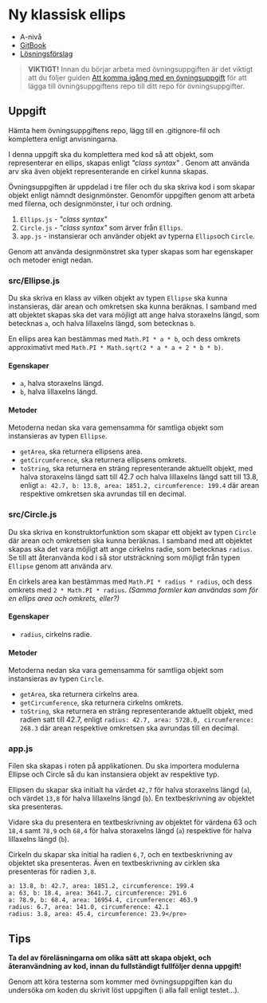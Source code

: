 # Ny klassisk ellips

- A-nivå
- [GitBook](https://coursepress.gitbook.io/1dv021/ovningsuppgifter/del-2/a-niva/ny-klassisk-ellips)
- [Lösningsförslag](https://github.com/1dv021/exercise-solution-proposals/tree/master/part-2/new-classic-ellipse)


>__VIKTIGT!__ Innan du börjar arbeta med övningsuppgiften är det viktigt att du följer guiden [Att komma igång med en övningsuppgift](https://coursepress.gitbook.io/1dv021/guider/att-komma-igang-med-en-ovningsuppgift) för att lägga till övningsuppgiftens repo till ditt repo för övningsuppgifter.

## Uppgift

Hämta hem övningsuppgiftens repo, lägg till en .gitignore-fil och komplettera enligt anvisningarna.

I denna uppgift ska du komplettera med kod så att objekt, som representerar en ellips, skapas enligt _"class syntax"_ . Genom att använda arv ska även objekt representerande en cirkel kunna skapas.

Övningsuppgiften är uppdelad i tre filer och du ska skriva kod i som skapar objekt enligt nämndt designmönster. Genomför uppgiften genom att arbeta med filerna, och designmönster, i tur och ordning.

1. `Ellips.js` - _"class syntax"_
1. `Circle.js` - _"class syntax"_ som ärver från `Ellips`.
1. `app.js` - instansierar och använder objekt av typerna `Ellips`och `Circle`.

Genom att använda designmönstret ska typer skapas som har egenskaper och metoder enigt nedan.

### src/Ellipse.js

Du ska skriva en klass av vilken objekt av typen `Ellipse` ska kunna instansieras, där arean och omkretsen ska kunna beräknas. I samband med att objektet skapas ska det vara möjligt att ange halva storaxelns längd, som betecknas `a`, och halva lillaxelns längd, som betecknas `b`.

En ellips area kan bestämmas med `Math.PI * a * b`, och dess omkrets approximativt med `Math.PI * Math.sqrt(2 * a * a + 2 * b * b)`.

#### Egenskaper

- `a`, halva storaxelns längd.
- `b`, halva lillaxelns längd.

#### Metoder

Metoderna nedan ska vara gemensamma för samtliga objekt som instansieras av typen `Ellipse`.

- `getArea`, ska returnera ellipsens area.
- `getCircumference`, ska returnera ellipsens omkrets.
- `toString`, ska returnera en sträng representerande aktuellt objekt, med halva storaxelns längd satt till 42.7 och halva lillaxelns längd satt till 13.8, enligt `a: 42.7, b: 13.8, area: 1851.2, circumference: 199.4` där arean respektive omkretsen ska avrundas till en decimal.

### src/Circle.js

Du ska skriva en konstruktorfunktion som skapar ett objekt av typen `Circle` där arean och omkretsen ska kunna beräknas. I samband med att objektet skapas ska det vara möjligt att ange cirkelns radie, som betecknas `radius`. Se till att återanvända kod i så stor utsträckning som möjligt från typen `Ellipse` genom att använda arv.

En cirkels area kan bestämmas med `Math.PI * radius * radius`, och dess omkrets med `2 * Math.PI * radius`. _(Samma formler kan användas som för en ellips area och omkrets, eller?)_

#### Egenskaper

- `radius`, cirkelns radie.

#### Metoder

Metoderna nedan ska vara gemensamma för samtliga objekt som instansieras av typen `Circle`.

- `getArea`, ska returnera cirkelns area.
- `getCircumference`, ska returnera cirkelns omkrets.
- `toString`, ska returnera en sträng representerande aktuellt objekt, med radien satt till 42.7, enligt `radius: 42.7, area: 5728.0, circumference: 268.3` där arean respektive omkretsen ska avrundas till en decimal.

### app.js

Filen ska skapas i roten på applikationen. Du ska importera modulerna Ellipse och Circle så du kan instansiera objekt av respektive typ.

Ellipsen du skapar ska initialt ha värdet `42,7` för halva storaxelns längd (`a`), och värdet `13,8` för halva lillaxelns längd (`b`). En textbeskrivning av objektet ska presenteras.

Vidare ska du presentera en textbeskrivning av objektet för värdena 63 och `18,4` samt `78,9` och `68,4` för halva storaxelns längd (`a`) respektive för halva lillaxelns längd (`b`).

Cirkeln du skapar ska initial ha radien `6,7`, och en textbeskrivning av objektet ska presenteras. Även en textbeskrivning av cirklen ska presenteras för radien `3,8`.

```
a: 13.8, b: 42.7, area: 1851.2, circumference: 199.4
a: 63, b: 18.4, area: 3641.7, circumference: 291.6
a: 78.9, b: 68.4, area: 16954.4, circumference: 463.9
radius: 6.7, area: 141.0, circumference: 42.1
radius: 3.8, area: 45.4, circumference: 23.9</pre>
```

## Tips

__Ta del av föreläsningarna om olika sätt att skapa objekt, och återanvändning av kod, innan du fullständigt fullföljer denna uppgift!__

Genom att köra testerna som kommer med övningsuppgiften kan du undersöka om koden du skrivit löst uppgiften (i alla fall enligt testet...).
